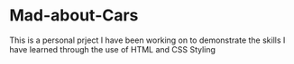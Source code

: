 # Mad-about-Cars

This is a personal prject I have been working on to demonstrate the skills I have learned through the use of HTML and CSS Styling
